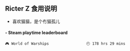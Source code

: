 ## Ricter Z 食用说明
- 喜欢猫猫，是个冇猫孤儿

<!-- steam-box start -->
#### - Steam playtime leaderboard
```text
🎮 World of Warships                 🕘 178 hrs 29 mins
```
<!-- Powered by https://github.com/YouEclipse/steam-box . -->
<!-- steam-box end -->

